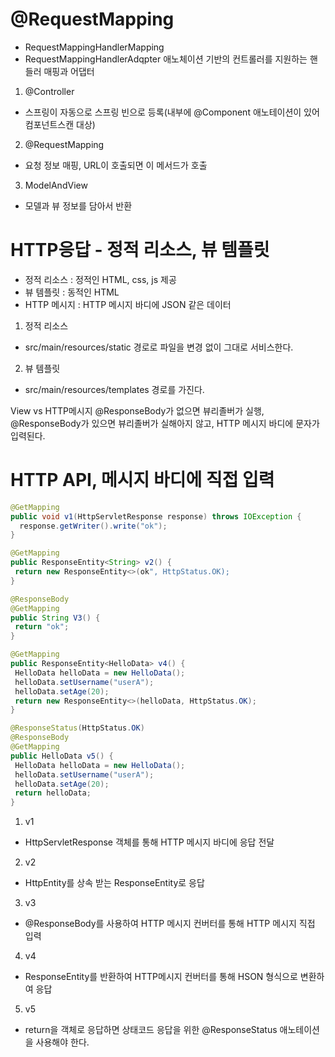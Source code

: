 # @RequestMapping
- RequestMappingHandlerMapping
- RequestMappingHandlerAdqpter
애노체이션 기반의 컨트롤러를 지원하는 핸들러 매핑과 어댑터

1. @Controller
- 스프링이 자동으로 스프링 빈으로 등록(내부에 @Component 애노테이션이 있어 컴포넌트스캔 대상)

2. @RequestMapping
- 요청 정보 매핑, URL이 호출되면 이 메서드가 호출

3. ModelAndView
- 모델과 뷰 정보를 담아서 반환

# HTTP응답 - 정적 리소스, 뷰 템플릿

- 정적 리소스 : 정적인 HTML, css, js 제공
- 뷰 템플릿 : 동적인 HTML
- HTTP 메시지 : HTTP 메시지 바디에 JSON 같은 데이터

1. 정적 리소스
 - src/main/resources/static 경로로 파일을 변경 없이 그대로 서비스한다.

2. 뷰 템플릿
 - src/main/resources/templates 경로를 가진다.

View vs HTTP메시지
@ResponseBody가 없으면 뷰리졸버가 실행, @ResponseBody가 있으면 뷰리졸버가 실해아지 않고, HTTP 메시지 바디에 문자가 입력된다.

# HTTP API, 메시지 바디에 직접 입력
```java
@GetMapping
public void v1(HttpServletResponse response) throws IOException {
  response.getWriter().write("ok");
}

@GetMapping
public ResponseEntity<String> v2() {
 return new ResponseEntity<>(ok", HttpStatus.OK);
}

@ResponseBody
@GetMapping
public String V3() {
 return "ok";
}

@GetMapping
public ResponseEntity<HelloData> v4() {
 HelloData helloData = new HelloData();
 helloData.setUsername("userA");
 helloData.setAge(20);
 return new ResponseEntity<>(helloData, HttpStatus.OK);
}

@ResponseStatus(HttpStatus.OK)
@ResponseBody
@GetMapping
public HelloData v5() {
 HelloData helloData = new HelloData();
 helloData.setUsername("userA");
 helloData.setAge(20);
 return helloData;
}

```
1. v1
 - HttpServletResponse 객체를 통해 HTTP 메시지 바디에 응답 전달

2. v2
 - HttpEntity를 상속 받는 ResponseEntity로 응답

3. v3
 - @ResponseBody를 사용하여 HTTP 메시지 컨버터를 통해 HTTP 메시지 직접 입력

4. v4
 - ResponseEntity를 반환하여 HTTP메시지 컨버터를 통해 HSON 형식으로 변환하여 응답

5. v5
 - return을 객체로 응답하면 상태코드 응답을 위한 @ResponseStatus 애노테이션을 사용해야 한다.
